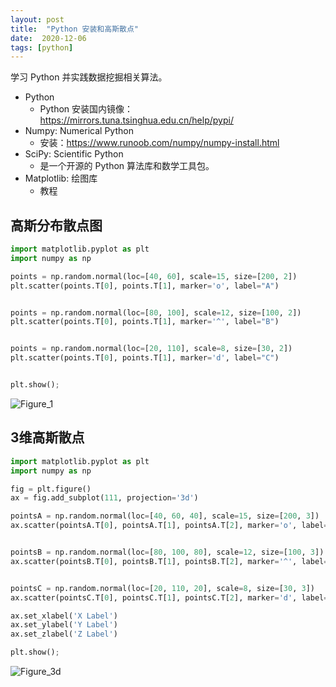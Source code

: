 ```yaml
---
layout: post
title:  "Python 安装和高斯散点"
date:  2020-12-06
tags: [python]
---
```


学习 Python 并实践数据挖掘相关算法。


* Python
  * Python 安装国内镜像：https://mirrors.tuna.tsinghua.edu.cn/help/pypi/
* Numpy: Numerical Python
  * 安装：https://www.runoob.com/numpy/numpy-install.html
* SciPy: Scientific Python
  * 是一个开源的 Python 算法库和数学工具包。
* Matplotlib: 绘图库
  * 教程


## 高斯分布散点图

```python
import matplotlib.pyplot as plt
import numpy as np

points = np.random.normal(loc=[40, 60], scale=15, size=[200, 2])
plt.scatter(points.T[0], points.T[1], marker='o', label="A")


points = np.random.normal(loc=[80, 100], scale=12, size=[100, 2])
plt.scatter(points.T[0], points.T[1], marker='^', label="B")


points = np.random.normal(loc=[20, 110], scale=8, size=[30, 2])
plt.scatter(points.T[0], points.T[1], marker='d', label="C")


plt.show();
```

![Figure_1](https://user-images.githubusercontent.com/7157346/102016961-c2f69880-3d9e-11eb-9f86-15d25ac96d3d.png)


## 3维高斯散点

```python
import matplotlib.pyplot as plt
import numpy as np

fig = plt.figure()
ax = fig.add_subplot(111, projection='3d')

pointsA = np.random.normal(loc=[40, 60, 40], scale=15, size=[200, 3])
ax.scatter(pointsA.T[0], pointsA.T[1], pointsA.T[2], marker='o', label="A")


pointsB = np.random.normal(loc=[80, 100, 80], scale=12, size=[100, 3])
ax.scatter(pointsB.T[0], pointsB.T[1], pointsB.T[2], marker='^', label="B")


pointsC = np.random.normal(loc=[20, 110, 20], scale=8, size=[30, 3])
ax.scatter(pointsC.T[0], pointsC.T[1], pointsC.T[2], marker='d', label="C")

ax.set_xlabel('X Label')
ax.set_ylabel('Y Label')
ax.set_zlabel('Z Label')

plt.show();

```

![Figure_3d](https://user-images.githubusercontent.com/7157346/102157957-65a43980-3ebb-11eb-8e1f-9bd6b1962f69.png)

